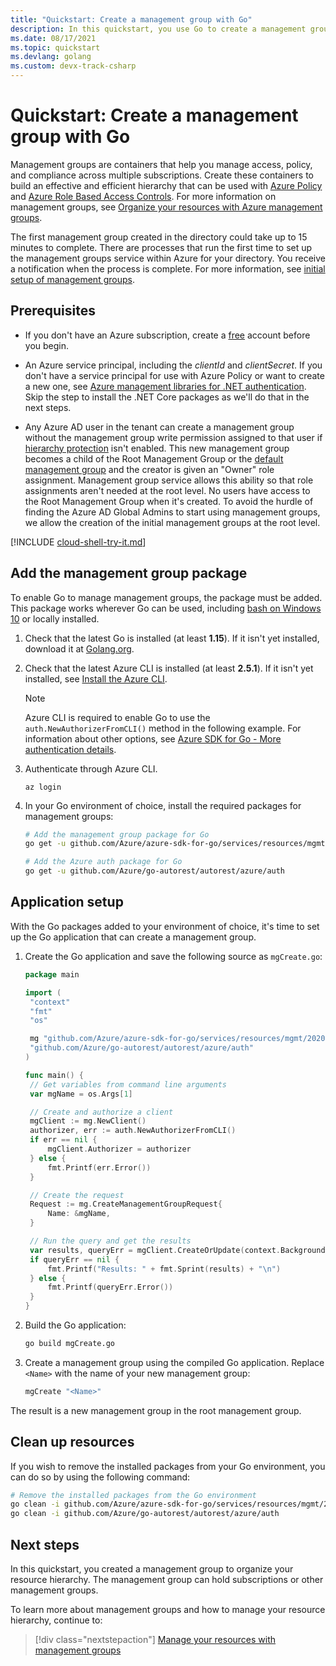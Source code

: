 ```yaml
---
title: "Quickstart: Create a management group with Go"
description: In this quickstart, you use Go to create a management group to organize your resources into a resource hierarchy.
ms.date: 08/17/2021
ms.topic: quickstart
ms.devlang: golang
ms.custom: devx-track-csharp
---
```

# Quickstart: Create a management group with Go

Management groups are containers that help you manage access, policy, and compliance across multiple
subscriptions. Create these containers to build an effective and efficient hierarchy that can be
used with [Azure Policy](../policy/overview.md) and [Azure Role Based Access
Controls](../../role-based-access-control/overview.md). For more information on management groups,
see [Organize your resources with Azure management groups](overview.md).

The first management group created in the directory could take up to 15 minutes to complete. There
are processes that run the first time to set up the management groups service within Azure for your
directory. You receive a notification when the process is complete. For more information, see
[initial setup of management groups](./overview.md#initial-setup-of-management-groups).

## Prerequisites

- If you don't have an Azure subscription, create a [free](https://azure.microsoft.com/free/)
  account before you begin.

- An Azure service principal, including the _clientId_ and _clientSecret_. If you don't have a
  service principal for use with Azure Policy or want to create a new one, see
  [Azure management libraries for .NET authentication](/dotnet/azure/sdk/authentication#mgmt-auth).
  Skip the step to install the .NET Core packages as we'll do that in the next steps.

- Any Azure AD user in the tenant can create a management group without the management group write
  permission assigned to that user if
  [hierarchy protection](./how-to/protect-resource-hierarchy.md#setting---require-authorization)
  isn't enabled. This new management group becomes a child of the Root Management Group or the
  [default management group](./how-to/protect-resource-hierarchy.md#setting---default-management-group)
  and the creator is given an "Owner" role assignment. Management group service allows this ability
  so that role assignments aren't needed at the root level. No users have access to the Root
  Management Group when it's created. To avoid the hurdle of finding the Azure AD Global Admins to
  start using management groups, we allow the creation of the initial management groups at the root
  level.

[!INCLUDE [cloud-shell-try-it.md](../../../includes/cloud-shell-try-it.md)]

## Add the management group package

To enable Go to manage management groups, the package must be added. This package works wherever Go
can be used, including [bash on Windows 10](/windows/wsl/install-win10) or locally installed.

1. Check that the latest Go is installed (at least **1.15**). If it isn't yet installed, download it
   at [Golang.org](https://golang.org/dl/).

1. Check that the latest Azure CLI is installed (at least **2.5.1**). If it isn't yet installed, see
   [Install the Azure CLI](/cli/azure/install-azure-cli).

   > [!NOTE]
   > Azure CLI is required to enable Go to use the `auth.NewAuthorizerFromCLI()` method in the
   > following example. For information about other options, see
   > [Azure SDK for Go - More authentication details](https://github.com/Azure/azure-sdk-for-go#more-authentication-details).

1. Authenticate through Azure CLI.

   ```azurecli
   az login
   ```

1. In your Go environment of choice, install the required packages for management groups:

   ```bash
   # Add the management group package for Go
   go get -u github.com/Azure/azure-sdk-for-go/services/resources/mgmt/2020-05-01/managementgroups

   # Add the Azure auth package for Go
   go get -u github.com/Azure/go-autorest/autorest/azure/auth
   ```

## Application setup

With the Go packages added to your environment of choice, it's time to set up the Go application
that can create a management group.

1. Create the Go application and save the following source as `mgCreate.go`:

   ```go
   package main

   import (
   	"context"
   	"fmt"
   	"os"

   	mg "github.com/Azure/azure-sdk-for-go/services/resources/mgmt/2020-05-01/managementgroups"
   	"github.com/Azure/go-autorest/autorest/azure/auth"
   )

   func main() {
   	// Get variables from command line arguments
   	var mgName = os.Args[1]

   	// Create and authorize a client
   	mgClient := mg.NewClient()
   	authorizer, err := auth.NewAuthorizerFromCLI()
   	if err == nil {
   		mgClient.Authorizer = authorizer
   	} else {
   		fmt.Printf(err.Error())
   	}

   	// Create the request
   	Request := mg.CreateManagementGroupRequest{
   		Name: &mgName,
   	}

   	// Run the query and get the results
   	var results, queryErr = mgClient.CreateOrUpdate(context.Background(), mgName, Request, "no-cache")
   	if queryErr == nil {
   		fmt.Printf("Results: " + fmt.Sprint(results) + "\n")
   	} else {
   		fmt.Printf(queryErr.Error())
   	}
   }
   ```

1. Build the Go application:

   ```bash
   go build mgCreate.go
   ```

1. Create a management group using the compiled Go application. Replace `<Name>` with the name of
   your new management group:

   ```bash
   mgCreate "<Name>"
   ```

The result is a new management group in the root management group.

## Clean up resources

If you wish to remove the installed packages from your Go environment, you can do so by using
the following command:

```bash
# Remove the installed packages from the Go environment
go clean -i github.com/Azure/azure-sdk-for-go/services/resources/mgmt/2020-05-01/managementgroups
go clean -i github.com/Azure/go-autorest/autorest/azure/auth
```

## Next steps

In this quickstart, you created a management group to organize your resource hierarchy. The
management group can hold subscriptions or other management groups.

To learn more about management groups and how to manage your resource hierarchy, continue to:

> [!div class="nextstepaction"]
> [Manage your resources with management groups](./manage.md)
